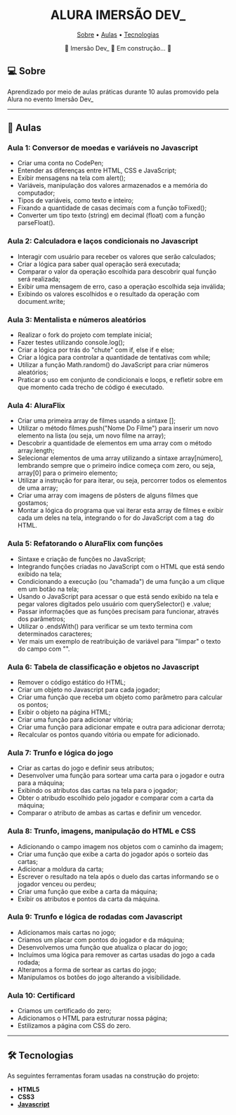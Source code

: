 </p>
<h1 align="center">
    ALURA IMERSÃO DEV_
</h1>


<p align="center">
 <a href="#-sobre">Sobre</a> •
 <a href="#-aulas">Aulas</a> •
 <a href="#-tecnologias">Tecnologias</a>
</p>

<p align="center">
🚧 Imersão Dev_ 🚀 Em construção... 🚧
</p>


## 💻 Sobre

Aprendizado por meio de aulas práticas durante 10 aulas promovido pela Alura no evento Imersão Dev_

---

## 🚀 Aulas


### Aula 1: Conversor de moedas e variáveis no Javascript

* Criar uma conta no CodePen;
* Entender as diferenças entre HTML, CSS e JavaScript;
* Exibir mensagens na tela com alert();
* Variáveis, manipulação dos valores armazenados e a memória do computador;
* Tipos de variáveis, como texto e inteiro;
* Fixando a quantidade de casas decimais com a função toFixed();
* Converter um tipo texto (string) em decimal (float) com a função parseFloat().

### Aula 2: Calculadora e laços condicionais no Javascript

* Interagir com usuário para receber os valores que serão calculados;
* Criar a lógica para saber qual operação será executada;
* Comparar o valor da operação escolhida para descobrir qual função será realizada;
* Exibir uma mensagem de erro, caso a operação escolhida seja inválida;
* Exibindo os valores escolhidos e o resultado da operação com document.write;

### Aula 3: Mentalista e números aleatórios

* Realizar o fork do projeto com template inicial;
* Fazer testes utilizando console.log();
* Criar a lógica por trás do "chute" com if, else if e else;
* Criar a lógica para controlar a quantidade de tentativas com while;
* Utilizar a função Math.random() do JavaScript para criar números aleatórios;
* Praticar o uso em conjunto de condicionais e loops, e refletir sobre em que momento cada trecho de código é executado.

### Aula 4: AluraFlix

* Criar uma primeira array de filmes usando a sintaxe [];
* Utilizar o método filmes.push("Nome Do Filme") para inserir um novo elemento na lista (ou seja, um novo filme na array);
* Descobrir a quantidade de elementos em uma array com o método array.length;
* Selecionar elementos de uma array utilizando a sintaxe array[número], lembrando sempre que o primeiro índice começa com zero, ou seja, array[0] para o primeiro elemento;
* Utilizar a instrução for para iterar, ou seja, percorrer todos os elementos de uma array;
* Criar uma array com imagens de pôsters de alguns filmes que gostamos;
* Montar a lógica do programa que vai iterar esta array de filmes e exibir cada um deles na tela, integrando o for do JavaScript com a tag <img> do HTML.

### Aula 5: Refatorando o AluraFlix com funções

* Sintaxe e criação de funções no JavaScript;
* Integrando funções criadas no JavaScript com o HTML que está sendo exibido na tela;
* Condicionando a execução (ou "chamada") de uma função a um clique em um botão na tela;
* Usando o JavaScript para acessar o que está sendo exibido na tela e pegar valores digitados pelo usuário com querySelector() e .value;
* Passar informações que as funções precisam para funcionar, através dos parâmetros;
* Utilizar o .endsWith() para verificar se um texto termina com determinados caracteres;
* Ver mais um exemplo de reatribuição de variável para "limpar" o texto do campo com "".

### Aula 6: Tabela de classificação e objetos no Javascript

* Remover o código estático do HTML;
* Criar um objeto no Javascript para cada jogador;
* Criar uma função que receba um objeto como parâmetro para calcular os pontos;
* Exibir o objeto na página HTML;
* Criar uma função para adicionar vitória;
* Criar uma função para adicionar empate e outra para adicionar derrota;
* Recalcular os pontos quando vitória ou empate for adicionado.

### Aula 7: Trunfo e lógica do jogo

* Criar as cartas do jogo e definir seus atributos;
* Desenvolver uma função para sortear uma carta para o jogador e outra para a máquina;
* Exibindo os atributos das cartas na tela para o jogador;
* Obter o atribudo escolhido pelo jogador e comparar com a carta da máquina;
* Comparar o atributo de ambas as cartas e definir um vencedor.

### Aula 8: Trunfo, imagens, manipulação do HTML e CSS

* Adicionando o campo imagem nos objetos com o caminho da imagem;
* Criar uma função que exibe a carta do jogador após o sorteio das cartas;
* Adicionar a moldura da carta;
* Escrever o resultado na tela após o duelo das cartas informando se o jogador venceu ou perdeu;
* Criar uma função que exibe a carta da máquina;
* Exibir os atributos e pontos da carta da máquina.

### Aula 9: Trunfo e lógica de rodadas com Javascript

* Adicionamos mais cartas no jogo;
* Criamos um placar com pontos do jogador e da máquina;
* Desenvolvemos uma função que atualiza o placar do jogo;
* Incluímos uma lógica para remover as cartas usadas do jogo a cada rodada;
* Alteramos a forma de sortear as cartas do jogo;
* Manipulamos os botões do jogo alterando a visibilidade.

### Aula 10: Certificard

* Criamos um certificado do zero;
* Adicionamos o HTML para estruturar nossa página;
* Estilizamos a página com CSS do zero.

---

## 🛠 Tecnologias

As seguintes ferramentas foram usadas na construção do projeto:

-   **HTML5**
-   **CSS3**
-   **[Javascript](https://www.javascript.com/)**

